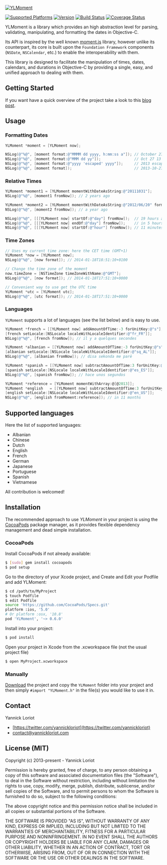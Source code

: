[![YLMoment](http://yannickloriot.com/resources/ylmoment-logo.png)](http://yannickl.github.io/YLMoment/)

[![Supported Platforms](https://cocoapod-badges.herokuapp.com/p/YLMoment/badge.svg)](http://cocoadocs.org/docsets/YLMoment/) [![Version](https://cocoapod-badges.herokuapp.com/v/YLMoment/badge.svg)](http://cocoadocs.org/docsets/YLMoment/) [![Build Status](https://travis-ci.org/yannickl/YLMoment.svg?branch=master)](https://travis-ci.org/yannickl/YLMoment) [![Coverage Status](https://coveralls.io/repos/yannickl/YLMoment/badge.svg?branch=master&service=github)](https://coveralls.io/github/yannickl/YLMoment?branch=master)

YLMoment is a library which provides an high abstraction level for parsing, validating, manipulating, and formatting the dates in Objective-C.

Its API is inspired by the well known [moment.js](http://momentjs.com/) library, however unlike its counterpart, its core is built upon the `Foundation Framework` components (`NSDate`, `NSCalendar`, etc.) to enable the interoperability with them.

This library is designed to facilitate the manipulation of times, dates, calendars, and durations in Objective-C by providing a single, easy, and unified approach to dealing with them.

## Getting Started

If you want have a quick overview of the project take a look to this [blog post](http://yannickloriot.com/2013/11/handle-times-dates-calendars-and-durations-like-a-pro-in-objective-c-with-YLMoment/).

## Usage

### Formatting Dates

```objective-c
YLMoment *moment = [YLMoment now];

NSLog(@"%@", [moment format:@"MMMM dd yyyy, h:mm:ss a"]); // October 27 2013, 10:49:48 AM
NSLog(@"%@", [moment format:@"MMM dd yy"]);               // Oct 27 13
NSLog(@"%@", [moment format:@"yyyy 'escaped' yyyy"]);     // 2013 escaped 2013
NSLog(@"%@", [moment format]);                            // 2013-10-27T10:49:48+0100
```

### Relative Times

```objective-c
YLMoment *moment1 = [YLMoment momentWithDateAsString:@"20111031"];
NSLog(@"%@", [moment1 fromNow]); // 2 years ago

YLMoment *moment2 = [YLMoment momentWithDateAsString:@"2012/06/20" format:@"yyyy/MM/dd"];
NSLog(@"%@", [moment2 fromNow]); // a year ago

NSLog(@"%@", [[[YLMoment now] startOf:@"day"] fromNow]);  // 19 hours ago
NSLog(@"%@", [[[YLMoment now] endOf:@"day"] fromNow]);    // in 5 hours
NSLog(@"%@", [[[YLMoment now] startOf:@"hour"] fromNow]); // 11 minutes ago
```

### Time Zones

```objective-c
// Uses my current time zone: here the CET time (GMT+1)
YLMoment *now = [YLMoment now];
NSLog(@"%@", [now format]); // 2014-01-18T18:51:10+0100

// Change the time zone of the moment
now.timeZone = [NSTimeZone timeZoneWithName:@"GMT"];
NSLog(@"%@", [now format]); // 2014-01-18T17:51:10+0000

// Convenient way to use get the UTC time
YLMoment *utc = [YLMoment utc];
NSLog(@"%@", [utc format]); // 2014-01-18T17:51:10+0000
```

### Languages

`YLMoment` supports a lot of languages (see the list below) and is easy to use.

```objective-c
YLMoment *french = [[YLMoment now] addAmountOfTime:-3 forUnitKey:@"s"];
[french setLocale:[NSLocale localeWithLocaleIdentifier:@"fr_FR"]];
NSLog(@"%@", [french fromNow]); // il y a quelques secondes

YLMoment *albanian = [[YLMoment now] addAmountOfTime:-3 forUnitKey:@"s"];
[albanian setLocale:[NSLocale localeWithLocaleIdentifier:@"sq_AL"]];
NSLog(@"%@", [albanian fromNow]); // disa sekonda me parë

YLMoment *spanish = [[YLMoment now] subtractAmountOfTime:3 forUnitKey:@"s"];
[spanish setLocale:[NSLocale localeWithLocaleIdentifier:@"es_ES"]];
NSLog(@"%@", [spanish fromNow]); // hace unos segundos

YLMoment *reference = [YLMoment momentWithArray:@[@2013]];
YLMoment *english   = [[YLMoment now] subtractAmountOfTime:3 forUnitKey:@"s"];
[english setLocale:[NSLocale localeWithLocaleIdentifier:@"en_US"]];
NSLog(@"%@", [english fromMoment:reference]); // in 11 months
```

## Supported languages

Here the list of supported languages:
- Albanian
- Chinese
- Dutch
- English
- French
- German
- Japanese
- Portuguese
- Spanish
- Vietnamese

All contribution is welcomed!

## Installation

The recommended approach to use _YLMoment_ in your project is using the [CocoaPods](http://cocoapods.org/) package manager, as it provides flexible dependency management and dead simple installation.

### CocoaPods

Install CocoaPods if not already available:

``` bash
$ [sudo] gem install cocoapods
$ pod setup
```
Go to the directory of your Xcode project, and Create and Edit your Podfile and add YLMoment:

``` bash
$ cd /path/to/MyProject
$ touch Podfile
$ edit Podfile
source 'https://github.com/CocoaPods/Specs.git'
platform :ios, '5.0'
# Or platform :osx, '10.8'
pod 'YLMoment', '~> 0.6.0'
```

Install into your project:

``` bash
$ pod install
```

Open your project in Xcode from the .xcworkspace file (not the usual project file)

``` bash
$ open MyProject.xcworkspace
```

### Manually

[Download](https://github.com/YannickL/YLMoment/archive/master.zip) the project and copy the `YLMoment` folder into your project and then simply `#import "YLMoment.h"` in the file(s) you would like to use it in.

## Contact

Yannick Loriot
 - [https://twitter.com/yannickloriot](https://twitter.com/yannickloriot)
 - [contact@yannickloriot.com](mailto:contact@yannickloriot.com)


## License (MIT)

Copyright (c) 2013-present - Yannick Loriot

Permission is hereby granted, free of charge, to any person obtaining a copy
of this software and associated documentation files (the "Software"), to deal
in the Software without restriction, including without limitation the rights
to use, copy, modify, merge, publish, distribute, sublicense, and/or sell
copies of the Software, and to permit persons to whom the Software is
furnished to do so, subject to the following conditions:

The above copyright notice and this permission notice shall be included in
all copies or substantial portions of the Software.

THE SOFTWARE IS PROVIDED "AS IS", WITHOUT WARRANTY OF ANY KIND, EXPRESS OR
IMPLIED, INCLUDING BUT NOT LIMITED TO THE WARRANTIES OF MERCHANTABILITY,
FITNESS FOR A PARTICULAR PURPOSE AND NONINFRINGEMENT. IN NO EVENT SHALL THE
AUTHORS OR COPYRIGHT HOLDERS BE LIABLE FOR ANY CLAIM, DAMAGES OR OTHER
LIABILITY, WHETHER IN AN ACTION OF CONTRACT, TORT OR OTHERWISE, ARISING FROM,
OUT OF OR IN CONNECTION WITH THE SOFTWARE OR THE USE OR OTHER DEALINGS IN
THE SOFTWARE.
